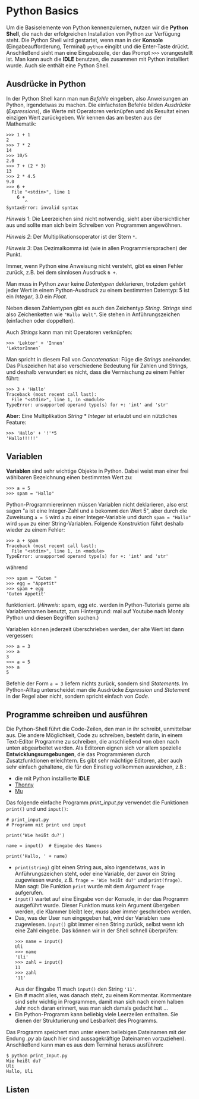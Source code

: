 # Python Basics
Um die Basiselemente von Python kennenzulernen, nutzen wir die **Python Shell**, die nach der erfolgreichen Installation von Python zur Verfügung steht. Die Python Shell wird gestartet, wenn man in der **Konsole** (Eingabeaufforderung, Terminal) `python` eingibt und die Enter-Taste drückt. Anschließend sieht man eine Eingabezeile, der das Prompt `>>>` vorangestellt ist. Man kann auch die **IDLE** benutzen, die zusammen mit Python installiert wurde. Auch sie enthält eine Python Shell. 

## Ausdrücke in Python
In der Python Shell kann man nun _Befehle_ eingeben, also Anweisungen an Python, irgendetwas zu machen. Die einfachsten Befehle bilden _Ausdrücke_ (_Expressions_), die Werte mit Operatoren verknüpfen und als Resultat einen einzigen Wert zurückgeben. Wir kennen das am besten aus der Mathematik:
```
>>> 1 + 1
2
>>> 7 * 2
14
>>> 10/5
2.0
>>> 7 + (2 * 3)
13
>>> 2 * 4.5
9.0
>>> 6 + 
  File "<stdin>", line 1
    6 + 
       ^
SyntaxError: invalid syntax
```
_Hinweis 1_: Die Leerzeichen sind nicht notwendig, sieht aber übersichtlicher aus und sollte man sich beim Schreiben von Programmen angewöhnen.

_Hinweis 2_: Der Multiplikationsoperator ist der Stern `*`.

_Hinweis 3_: Das Dezimalkomma ist (wie in allen Programmiersprachen) der Punkt.

Immer, wenn Python eine Anweisung nicht versteht, gibt es einen Fehler zurück, z.B. bei dem sinnlosen Ausdruck  `6 +`. 

Man muss in Python zwar keine _Datentypen_ deklarieren, trotzdem gehört jeder Wert in einem Python-Ausdruck zu einem bestimmten Datentyp: 5 ist ein _Integer_, 3.0 ein _Float_. 

Neben diesen Zahlentypen gibt es auch den Zeichentyp _String_. _Strings_ sind also Zeichenketten wie `"Hallo Welt"`. Sie stehen in Anführungszeichen (einfachen oder doppelten). 

Auch _Strings_ kann man mit Operatoren verknüpfen:
```
>>> 'Lektor' + 'Innen'
'LektorInnen`
```
Man spricht in diesem Fall von _Concatenation_: Füge die _Strings_ aneinander. Das Pluszeichen hat also verschiedene Bedeutung für Zahlen und Strings, und deshalb verwundert es nicht, dass die Vermischung zu einem Fehler führt:
```
>>> 3 + 'Hallo'
Traceback (most recent call last):
  File "<stdin>", line 1, in <module>
TypeError: unsupported operand type(s) for +: 'int' and 'str'
```
**Aber:** Eine Multiplikation _String_ * _Integer_ ist erlaubt und ein nützliches Feature:
```
>>> 'Hallo' + '!'*5
'Hallo!!!!!'
```

## Variablen
**Variablen** sind sehr wichtige Objekte in Python. Dabei weist man einer frei wählbaren Bezeichnung einen bestimmten Wert zu:
```
>>> a = 5
>>> spam = "Hallo"
```
Python-Programmiererinnen müssen Variablen nicht deklarieren, also erst sagen "a ist eine Integer-Zahl und a bekommt den Wert 5", aber durch die Zuweisung `a = 5`  wird `a` zu einer Integer-Variable und durch `spam = "Hallo"` wird `spam` zu einer String-Variablen. Folgende Konstruktion führt deshalb wieder zu einem Fehler:
```
>>> a + spam
Traceback (most recent call last):
  File "<stdin>", line 1, in <module>
TypeError: unsupported operand type(s) for +: 'int' and 'str'
```
während
```
>>> spam = "Guten "
>>> egg = "Appetit"
>>> spam + egg
'Guten Appetit'
```
funktioniert. (_Hinweis_: spam, egg etc. werden in Python-Tutorials gerne als Variablennamen benutzt, zum Hintergrund: mal auf Youtube nach Monty Python und diesen Begriffen suchen.)

Variablen können jederzeit überschrieben werden, der alte Wert ist dann vergessen:
```
>>> a = 3
>>> a
3
>>> a = 5
>>> a
5
```
Befehle der Form `a = 3` liefern nichts zurück, sondern sind _Statements_. Im Python-Alltag unterscheidet man die Ausdrücke _Expression_ und _Statement_ in der Regel aber nicht, sondern spricht einfach von _Code_.

## Programme schreiben und ausführen
Die Python-Shell führt die Code-Zeilen, den man in ihr schreibt, unmittelbar aus. Die andere Möglichkeit, Code zu schreiben, besteht darin, in einem Text-Editor Programme zu schreiben, die anschließend von oben nach unten abgearbeitet werden. Als Editoren eignen sich vor allem spezielle **Entwicklungsumgebungen**, die das Programmieren durch Zusatzfunktionen erleichtern. Es gibt sehr mächtige Editoren, aber auch sehr einfach gehaltene, die für den Einstieg vollkommen ausreichen, z.B.:
* die mit Python installierte **IDLE**
* [Thonny](https://bitbucket.org/plas/thonny/downloads/)
* [Mu](https://codewith.mu/en/download)

Das folgende einfache Programm _print\_input.py_ verwendet die Funktionen `print()` und und `input()`:
```
# print_input.py
# Programm mit print und input

print('Wie heißt du?')

name = input()  # Eingabe des Namens

print('Hallo, ' + name)
```

* `print(string)` gibt einen String aus, also irgendetwas, was in Anführungszeichen steht, oder eine Variable, der zuvor ein String zugewiesen wurde, z.B. `frage = 'Wie heißt du?'` und `print(frage)`. Man sagt: Die Funktion `print` wurde mit dem _Argument_ `frage` aufgerufen. 
* `input()` wartet auf eine Eingabe von der Konsole, in der das Programm ausgeführt wurde. Dieser Funktion muss kein Argument übergeben werden, die Klammer bleibt leer, _muss_ aber immer geschrieben werden.
* Das, was der User nun eingegeben hat, wird der Variablen `name` zugewiesen. `input()` gibt immer einen String zurück, selbst wenn ich eine Zahl eingebe. Das können wir in der Shell schnell überprüfen: 
    ```
    >>> name = input()
    Uli
    >>> name
    'Uli'
    >>> zahl = input()
    11
    >>> zahl
    '11'
    ```
  Aus der Eingabe 11 mach `input()` den String `'11'`.
* Ein \# macht alles, was danach steht, zu einem Kommentar. Kommentare sind sehr wichtig in Programmen, damit man sich nach einem halben Jahr noch daran erinnert, was man sich damals gedacht hat ...
* Ein Python-Programm kann beliebig viele Leerzeilen enthalten. Sie dienen der Strukturierung und Lesbarkeit des Programms.

Das Programm speichert man unter einem beliebigen Dateinamen mit der Endung _.py_ ab (auch hier sind aussagekräftige Dateinamen vorzuziehen). Anschließend kann man es aus dem Terminal heraus ausführen:
```
$ python print_Input.py 
Wie heißt du?
Uli
Hallo, Uli
```



## Listen








